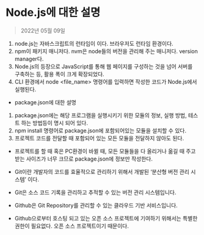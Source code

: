 # Node.js에 대한 설명
>2022년 05월 09일
1. node.js는 자바스크립트의 런타임이 이다. 브라우저도 런타임 환경이다.
2. npm이 패키지 매니저다. nvm은 node들의 버전을 관리해 주는 매니저다. version manager다.
3. Node.js의 등장으로 JavaScript를 통해 웹 페이지를 구성하는 것을 넘어 서버를 구축하는 등, 활용 폭이 크게 확장되었다.
4. CLI 환경에서 node <file_name> 명령어를 입력하면 작성한 코드가 Node.js에서 실행된다.

- package.json에 대한 설명
1. package.json에는 해당 프로그램을 실행시키기 위한 모듈의 정보, 실행 방법, 테스트 하는 방법등이 명시 되어 있다.
2. npm install 명령어로 package.json에 포함되어있는 모듈을 설치할 수 있다.
3. 프로젝트 코드를 전달할 때 포함되어 있는 모든 모듈을 전달하지 않아도 된다.

- 프로젝트를 할 때 혹은 PC환경이 바뀔 때, 모든 모듈들을 다 올리거나 옮길 때 주고 받는 사이즈가 너무 크므로 package.json에 정보만 작성한다.

- Git이란 개발자의 코드를 효율적으로 관리하기 위해서 개발된 ‘분산형 버전 관리 시스템’ 이다. 

-  Git은 소스 코드 기록을 관리하고 추적할 수 있는 버전 관리 시스템입니다.

-  Github은 Git Repository를 관리할 수 있는 클라우드 기반 서비스입니다.

- Github으로부터 호스팅 되고 있는 오픈 소스 프로젝트에 기여하기 위해서는 특별한 권한이 필요없다. 오픈 소스 프로젝트이기 때문이다.